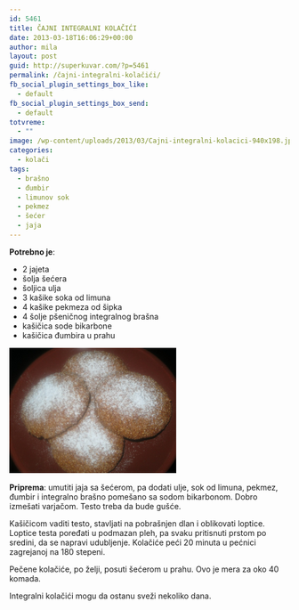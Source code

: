 ```yaml
---
id: 5461
title: ČAJNI INTEGRALNI KOLAČIĆI
date: 2013-03-18T16:06:29+00:00
author: mila
layout: post
guid: http://superkuvar.com/?p=5461
permalink: /čajni-integralni-kolačići/
fb_social_plugin_settings_box_like:
  - default
fb_social_plugin_settings_box_send:
  - default
totvreme:
  - ""
image: /wp-content/uploads/2013/03/Cajni-integralni-kolacici-940x198.jpg
categories:
  - kolači
tags:
  - brašno
  - đumbir
  - limunov sok
  - pekmez
  - šećer
  - jaja
---
```

**Potrebno je**:

  * 2 jajeta
  * šolja šećera
  * šoljica ulja
  * 3 kašike soka od limuna
  * 4 kašike pekmeza od šipka
  * 4 šolje pšeničnog integralnog brašna
  * kašičica sode bikarbone
  * kašičica đumbira u prahu

<img class="alignnone size-medium wp-image-5462" src="/wp-content/uploads/2013/03/Cajni-integralni-kolacici-1024x768.jpg" alt="Cajni integralni kolacici" width="300" height="225" /> 

**Priprema**: umutiti jaja sa šećerom, pa dodati ulje, sok od limuna, pekmez, đumbir i integralno brašno pomešano sa sodom bikarbonom. Dobro izmešati varjačom. Testo treba da bude gušće.

Kašičicom vaditi testo, stavljati na pobrašnjen dlan i oblikovati loptice. Loptice testa poređati u podmazan pleh, pa svaku pritisnuti prstom po sredini, da se napravi udubljenje. Kolačiće peći 20 minuta u pećnici zagrejanoj na 180 stepeni.

Pečene kolačiće, po želji, posuti šećerom u prahu. Ovo je mera za oko 40 komada.

Integralni kolačići mogu da ostanu sveži nekoliko dana.